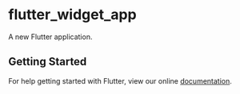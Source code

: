 # flutter_widget_app

A new Flutter application.

## Getting Started

For help getting started with Flutter, view our online
[documentation](https://flutter.io/).
